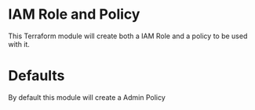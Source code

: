 # IAM Role and Policy

This Terraform module will create both a IAM Role and a policy to be used with it.

# Defaults

By default this module will create a Admin Policy